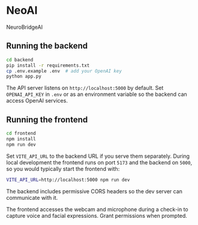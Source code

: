 # NeoAI
NeuroBridgeAI

## Running the backend

```bash
cd backend
pip install -r requirements.txt
cp .env.example .env  # add your OpenAI key
python app.py
```

The API server listens on `http://localhost:5000` by default. Set
`OPENAI_API_KEY` in `.env` or as an environment variable so the backend can
access OpenAI services.

## Running the frontend

```bash
cd frontend
npm install
npm run dev
```

Set `VITE_API_URL` to the backend URL if you serve them separately.
During local development the frontend runs on port `5173` and the backend on
`5000`, so you would typically start the frontend with:

```bash
VITE_API_URL=http://localhost:5000 npm run dev
```

The backend includes permissive CORS headers so the dev server can communicate
with it.

The frontend accesses the webcam and microphone during a check-in to
capture voice and facial expressions. Grant permissions when prompted.
